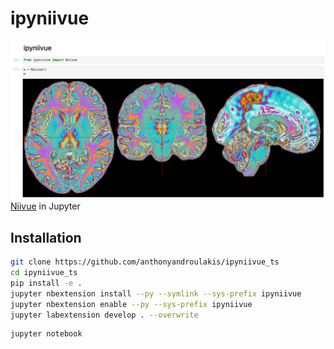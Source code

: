 
# ipyniivue

![example](docs/example.png)
[Niivue](https://github.com/niivue/niivue) in Jupyter

## Installation
```sh
git clone https://github.com/anthonyandroulakis/ipyniivue_ts
cd ipyniivue_ts
pip install -e .
jupyter nbextension install --py --symlink --sys-prefix ipyniivue
jupyter nbextension enable --py --sys-prefix ipyniivue
jupyter labextension develop . --overwrite
```
```
jupyter notebook
```
